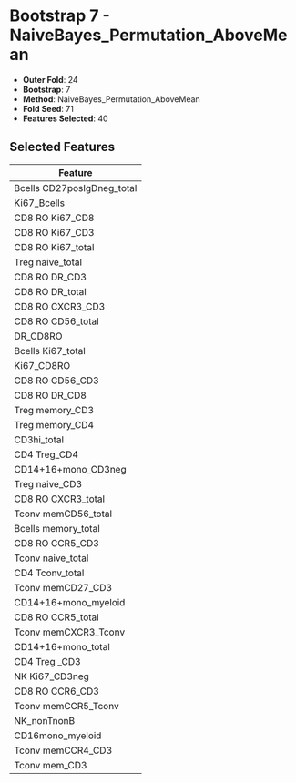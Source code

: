 # Bootstrap 7 - NaiveBayes_Permutation_AboveMean

- **Outer Fold**: 24
- **Bootstrap**: 7
- **Method**: NaiveBayes_Permutation_AboveMean
- **Fold Seed**: 71
- **Features Selected**: 40

## Selected Features

| Feature |
|---------|
| Bcells CD27posIgDneg_total |
| Ki67_Bcells |
| CD8 RO Ki67_CD8 |
| CD8  RO Ki67_CD3 |
| CD8 RO Ki67_total |
| Treg naive_total |
| CD8 RO DR_CD3 |
| CD8 RO DR_total |
| CD8 RO CXCR3_CD3 |
| CD8 RO CD56_total |
| DR_CD8RO |
| Bcells Ki67_total |
| Ki67_CD8RO |
| CD8 RO CD56_CD3 |
| CD8 RO DR_CD8 |
| Treg memory_CD3 |
| Treg memory_CD4 |
| CD3hi_total |
| CD4 Treg_CD4 |
| CD14+16+mono_CD3neg |
| Treg naive_CD3 |
| CD8 RO CXCR3_total |
| Tconv memCD56_total |
| Bcells memory_total |
| CD8 RO CCR5_CD3 |
| Tconv naive_total |
| CD4 Tconv_total |
| Tconv memCD27_CD3 |
| CD14+16+mono_myeloid |
| CD8 RO CCR5_total |
| Tconv memCXCR3_Tconv |
| CD14+16+mono_total |
| CD4 Treg _CD3 |
| NK Ki67_CD3neg |
| CD8 RO CCR6_CD3 |
| Tconv memCCR5_Tconv |
| NK_nonTnonB |
| CD16mono_myeloid |
| Tconv memCCR4_CD3 |
| Tconv mem_CD3 |
